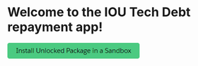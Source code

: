 # Welcome to the IOU Tech Debt repayment app!

[![Install Unlocked Package in a Sandbox](./images/btn-install-unlocked-package-sandbox.png)](https://test.salesforce.com/packaging/installPackage.apexp?p0=04tDp000000qSzoIAE)
